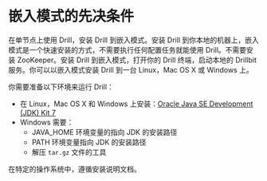 # 嵌入模式的先决条件

在单节点上使用 Drill，安装 Drill 到嵌入模式。安装 Drill 到你本地的机器上，嵌入模式是一个快速安装的方式，不需要执行任何配置任务就能使用 Drill。不需要安装 ZooKeeper。安装 Drill 到嵌入模式，打开你的 Drill 终端，启动本地的 Drillbit 服务。你可以以嵌入模式安装 Drill 到一台 Linux，Mac OS X 或 Windows 上。

你需要准备以下环境来运行 Drill：
  * 在 Linux，Mac OS X 和 Windows 上安装：[Oracle Java SE Development (JDK) Kit 7](http://www.oracle.com/technetwork/java/javase/downloads/jdk7-downloads-1880260.html)
  * Windows 需要：
    - JAVA_HOME 环境变量的指向 JDK 的安装路径
    - PATH 环境变量指向 JDK 的安装路径
    - 解压 ``` tar.gz ``` 文件的工具

在特定的操作系统中，遵循安装说明文档。
